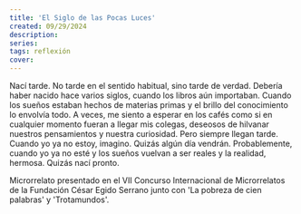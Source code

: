 ```yaml
---
title: 'El Siglo de las Pocas Luces'
created: 09/29/2024
description:
series:
tags: reflexión
cover:
---
```


Nací tarde. No tarde en el sentido habitual, sino tarde de verdad. Debería haber nacido hace varios siglos, cuando los libros aún importaban. Cuando los sueños estaban hechos de materias primas y el brillo del conocimiento lo envolvía todo. A veces, me siento a esperar en los cafés como si en cualquier momento fueran a llegar mis colegas, deseosos de hilvanar nuestros pensamientos y nuestra curiosidad. Pero siempre llegan tarde. Cuando yo ya no estoy, imagino. Quizás algún día vendrán. Probablemente, cuando yo ya no esté y los sueños vuelvan a ser reales y la realidad, hermosa. Quizás nací pronto.

Microrrelato presentado en el VII Concurso Internacional de Microrrelatos de la Fundación César Egido Serrano junto con 'La pobreza de cien palabras' y 'Trotamundos'.
